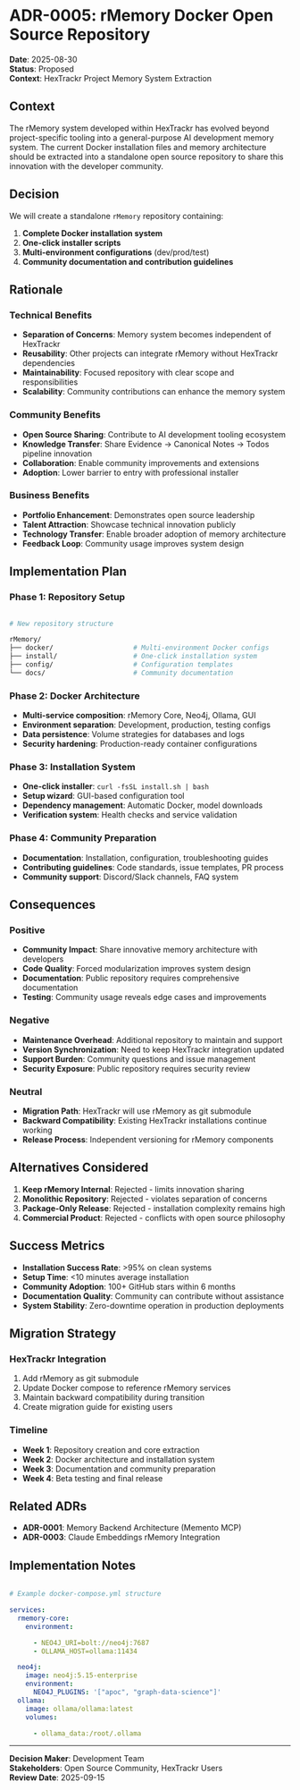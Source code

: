 # ADR-0005: rMemory Docker Open Source Repository

**Date**: 2025-08-30  
**Status**: Proposed  
**Context**: HexTrackr Project Memory System Extraction

## Context

The rMemory system developed within HexTrackr has evolved beyond project-specific tooling into a general-purpose AI development memory system. The current Docker installation files and memory architecture should be extracted into a standalone open source repository to share this innovation with the developer community.

## Decision

We will create a standalone `rMemory` repository containing:

1. **Complete Docker installation system**
2. **One-click installer scripts**
3. **Multi-environment configurations** (dev/prod/test)
4. **Community documentation and contribution guidelines**

## Rationale

### Technical Benefits

- **Separation of Concerns**: Memory system becomes independent of HexTrackr
- **Reusability**: Other projects can integrate rMemory without HexTrackr dependencies
- **Maintainability**: Focused repository with clear scope and responsibilities
- **Scalability**: Community contributions can enhance the memory system

### Community Benefits

- **Open Source Sharing**: Contribute to AI development tooling ecosystem
- **Knowledge Transfer**: Share Evidence → Canonical Notes → Todos pipeline innovation
- **Collaboration**: Enable community improvements and extensions
- **Adoption**: Lower barrier to entry with professional installer

### Business Benefits

- **Portfolio Enhancement**: Demonstrates open source leadership
- **Talent Attraction**: Showcase technical innovation publicly
- **Technology Transfer**: Enable broader adoption of memory architecture
- **Feedback Loop**: Community usage improves system design

## Implementation Plan

### Phase 1: Repository Setup

```bash

# New repository structure

rMemory/
├── docker/                    # Multi-environment Docker configs
├── install/                   # One-click installation system
├── config/                    # Configuration templates
└── docs/                      # Community documentation
```

### Phase 2: Docker Architecture

- **Multi-service composition**: rMemory Core, Neo4j, Ollama, GUI
- **Environment separation**: Development, production, testing configs
- **Data persistence**: Volume strategies for databases and logs
- **Security hardening**: Production-ready container configurations

### Phase 3: Installation System

- **One-click installer**: `curl -fsSL install.sh | bash`
- **Setup wizard**: GUI-based configuration tool
- **Dependency management**: Automatic Docker, model downloads
- **Verification system**: Health checks and service validation

### Phase 4: Community Preparation

- **Documentation**: Installation, configuration, troubleshooting guides
- **Contributing guidelines**: Code standards, issue templates, PR process
- **Community support**: Discord/Slack channels, FAQ system

## Consequences

### Positive

- **Community Impact**: Share innovative memory architecture with developers
- **Code Quality**: Forced modularization improves system design
- **Documentation**: Public repository requires comprehensive documentation
- **Testing**: Community usage reveals edge cases and improvements

### Negative

- **Maintenance Overhead**: Additional repository to maintain and support
- **Version Synchronization**: Need to keep HexTrackr integration updated
- **Support Burden**: Community questions and issue management
- **Security Exposure**: Public repository requires security review

### Neutral

- **Migration Path**: HexTrackr will use rMemory as git submodule
- **Backward Compatibility**: Existing HexTrackr installations continue working
- **Release Process**: Independent versioning for rMemory components

## Alternatives Considered

1. **Keep rMemory Internal**: Rejected - limits innovation sharing
2. **Monolithic Repository**: Rejected - violates separation of concerns
3. **Package-Only Release**: Rejected - installation complexity remains high
4. **Commercial Product**: Rejected - conflicts with open source philosophy

## Success Metrics

- **Installation Success Rate**: >95% on clean systems
- **Setup Time**: <10 minutes average installation
- **Community Adoption**: 100+ GitHub stars within 6 months
- **Documentation Quality**: Community can contribute without assistance
- **System Stability**: Zero-downtime operation in production deployments

## Migration Strategy

### HexTrackr Integration

1. Add rMemory as git submodule
2. Update Docker compose to reference rMemory services
3. Maintain backward compatibility during transition
4. Create migration guide for existing users

### Timeline

- **Week 1**: Repository creation and core extraction
- **Week 2**: Docker architecture and installation system
- **Week 3**: Documentation and community preparation
- **Week 4**: Beta testing and final release

## Related ADRs

- **ADR-0001**: Memory Backend Architecture (Memento MCP)
- **ADR-0003**: Claude Embeddings rMemory Integration

## Implementation Notes

```yaml

# Example docker-compose.yml structure

services:
  rmemory-core:
    environment:

      - NEO4J_URI=bolt://neo4j:7687
      - OLLAMA_HOST=ollama:11434

  neo4j:
    image: neo4j:5.15-enterprise
    environment:
      NEO4J_PLUGINS: '["apoc", "graph-data-science"]'
  ollama:
    image: ollama/ollama:latest
    volumes:

      - ollama_data:/root/.ollama

```

---

**Decision Maker**: Development Team  
**Stakeholders**: Open Source Community, HexTrackr Users  
**Review Date**: 2025-09-15
